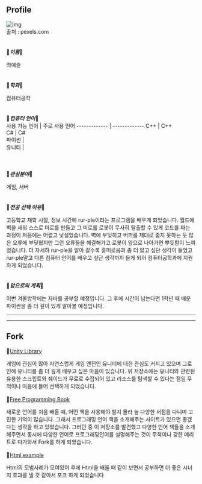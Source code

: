 ## Profile
![img](https://images.pexels.com/photos/674268/pexels-photo-674268.jpeg?cs=srgb&dl=alone-back-view-beautiful-674268.jpg&fm=jpg)
<br/>
출처 : pexels.com
<br/><br/><br/>
:maple_leaf:**_이름_**:maple_leaf:

최예슬
<br/>
<br/>
<br/>
:maple_leaf:**_학과_**:maple_leaf:

컴퓨터공학
<br/>
<br/>
<br/>
:maple_leaf:**_컴퓨터 언어_**:maple_leaf:<br/>
 사용 가능 언어 | 주로 사용 언어 
 ------------- | ------------- 
      C++      |      C++      
      C#       |      C#       
    파이썬     |                
    유니티     |                
<br/>
<br/>
<br/>
:maple_leaf:**_관심분야_**:maple_leaf:

게임, 서버
<br/>
<br/>
<br/>
:maple_leaf:**_전공 선택 이유_**:maple_leaf:

고등학교 재학 시절, 정보 시간에 rur-ple이라는 프로그램을 배우게 되었습니다. 월드에 벽을 세워 스스로 미로를 만들고 그 미로를 로봇이 무사히 탈출할 수 있게 코드를 짜는 과정이 처음에는 어렵고 낯설었습니다. 벽에 부딪히고 버퍼를 제대로 줍지 못하는 듯 많은 오류에 부딪혔지만 그런 오류들을 해결해가고 로봇이 앞으로 나아가면 뿌듯함이 느껴졌습니다. 더 자세하 rur-ple을 알아 갈수록 흥미로움과 좀 더 알고 싶단 생각이 들었고 rur-ple말고 다른 컴퓨터 언어를 배우고 싶단 생각까지 들게 되어 컴퓨터공학과에 지원하게 되었습니다.
<br/>
<br/>
<br/>
:maple_leaf:**_앞으로의 계획_**:maple_leaf:

이번 겨울방학에는 자바를 공부할 예정입니다. 그 후에 시간이 남는다면 1학년 때 배운 파이썬을 좀 더 깊이 있게 알아볼 예정입니다. 

- - - 
- - -

## Fork
:seedling:[Unity Library](https://github.com/Choi33/UnityLibrary)

 게임에 관심이 많아 자연스럽게 게임 엔진인 유니티에 대한 관심도 커지고 있으며 그로 인해 유니티를 좀 더 깊게 배우고 싶은 마음이 있습니다. 위 저장소에는 유니티와 관련된 유용한 스크립트와 쉐이드가 무료로 수집되어 있고 리소스를 탐색할 수 있다는 점임 무척이나 마음에 들어 선택하게 되었습니다.
<br/>
<br/>
:seedling:[Free Programming Book](https://github.com/Choi33/free-programming-books)

 새로운 언어를 처음 배울 때, 어떤 책을 사용해야 할지 몰라 늘 다양한 서점을 다니며 고민한 기억이 많습니다. 그래서 프로그래밍 언어 책을 소개해주는 사이트가 있으면 좋겠다는 생각을 하고 있었습니다. 그러던 중 이 저장소를 발견했고 다양한 언어 책들을 소개해주면서 동시에 다양한 언어로 프로그래밍언어를 설명해주는 것이 무척이나 강한 메리트로 다가와서 Fork를 하게 되었습니다.
 <br/>
<br/>
:seedling:[Html example](https://github.com/Choi33/WebFundamentals)

 Html의 모범사례가 모여있어 후에 Html을 배울 때 같이 보면서 공부하면 더 좋은 시너지 효과를 낼 것 같아서 포크 하게 되었습니다

